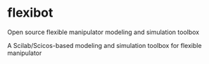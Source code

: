 flexibot
========

Open source flexible manipulator modeling and simulation toolbox

A Scilab/Scicos-based modeling and simulation toolbox for flexible manipulator 
